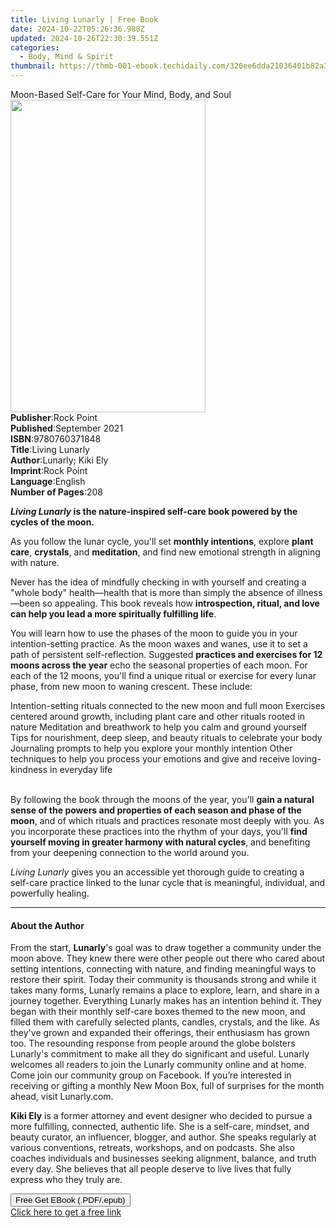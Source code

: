 ```yaml
---
title: Living Lunarly | Free Book
date: 2024-10-22T05:26:36.988Z
updated: 2024-10-26T22:30:39.551Z
categories:
  - Body, Mind & Spirit
thumbnail: https://thmb-001-ebook.techidaily.com/320ee6dda21036401b82a3d67f597557c915ee2230e8e83b2fd052ec1e9e81fd.jpg
---
```

<main id="book-container">
  <div class="flex flex-col">
    <div class="book-brief flex-1 py-6 px-4 sm:p-6 md:py-10 md:px-8">
      <!-- brief-->
      <div class="book-brief-main">
        Moon-Based Self-Care for Your Mind, Body, and Soul
      </div>
    </div>
    <div
      class="book-meta-info flex-1 grid gap-4 col-start-1 col-end-3 row-start-1 sm:mb-6 sm:grid-cols-4 lg:gap-6 lg:col-start-2 lg:row-end-6 lg:row-span-6 lg:mb-0"
    >
      <div
        class="book-meta-info-left place-content-center mt-4 p-4 text-sm leading-6 col-start-2 col-span-2 dark:text-slate-400"
      >
        <img
          class="w-full h-500 object-cover rounded-lg sm:h-255 sm:col-span-2 lg:col-span-full"
          src="https://img-001-ebook.techidaily.com/035352c1eaaa37c20c29106d555c5ac3c7a69b422efbfd5906b2397203072c7d.jpg"
          alt=""
          width="312"
          height="500"
        />
      </div>
      <div
        class="book-meta-info-right mt-2 col-start-1 row-start-2 col-span-3 self-center"
      >
        <!-- meta data  -->
        <div class="flex flex-col px-4 md:px-8">
          <div class="flex-1">
            <strong>Publisher</strong>:<span class="px-2">Rock Point</span>
          </div>
          <div class="flex-1">
            <strong>Published</strong>:<span class="px-2">September 2021</span>
          </div>
          <div class="flex-1">
            <strong>ISBN</strong>:<span class="px-2">9780760371848</span>
          </div>
          <div class="flex-1">
            <strong>Title</strong>:<span class="px-2">Living Lunarly</span>
          </div>
          <div class="flex-1">
            <strong>Author</strong>:<span class="px-2">Lunarly; Kiki Ely</span>
          </div>
          <div class="flex-1">
            <strong>Imprint</strong>:<span class="px-2">Rock Point</span>
          </div>
          <div class="flex-1">
            <strong>Language</strong>:<span class="px-2">English</span>
          </div>
          <div class="flex-1">
            <strong>Number of Pages</strong>:<span class="px-2">208</span>
          </div>
        </div>
      </div>
    </div>
    <div class="book-description flex-1 py-6 px-4 sm:p-6 md:py-10 md:px-8">
      <div class="book-description-main">
        <div accordion-content="" id="description">
          <p>
            <b
              ><i>Living Lunarly</i> is the nature-inspired self-care book
              powered by the cycles of the moon.
            </b>
          </p>
          <p>
            As you follow the lunar cycle, you'll set <b>monthly intentions</b>,
            explore <b>plant care</b>, <b>crystals</b>, and <b>meditation</b>,
            and find new emotional strength in aligning with nature.
          </p>
          <p>
            Never has the idea of mindfully checking in with yourself and
            creating a "whole body" health—health that is more than simply the
            absence of illness—been so appealing. This book reveals how
            <b
              >introspection, ritual, and love can help you lead a more
              spiritually fulfilling life</b
            >.
          </p>
          <p>
            You will learn how to use the phases of the moon to guide you in
            your intention-setting practice. As the moon waxes and wanes, use it
            to set a path of persistent self-reflection. Suggested
            <b>practices and exercises for 12 moons across the year</b> echo the
            seasonal properties of each moon. For each of the 12 moons, you'll
            find a unique ritual or exercise for every lunar phase, from new
            moon to waning crescent. These include:
          </p>
          Intention-setting rituals connected to the new moon and full moon
          Exercises centered around growth, including plant care and other
          rituals rooted in nature Meditation and breathwork to help you calm
          and ground yourself Tips for nourishment, deep sleep, and beauty
          rituals to celebrate your body Journaling prompts to help you explore
          your monthly intention Other techniques to help you process your
          emotions and give and receive loving-kindness in everyday life
          <p>
            <br />
            By following the book through the moons of the year, you'll
            <b
              >gain a natural sense of the powers and properties of each season
              and phase of the moon</b
            >, and of which rituals and practices resonate most deeply with you.
            As you incorporate these practices into the rhythm of your days,
            you'll
            <b>find yourself moving in greater harmony with natural cycles</b>,
            and benefiting from your deepening connection to the world around
            you.
          </p>
          <p>
            <i>Living Lunarly</i> gives you an accessible yet thorough guide to
            creating a self-care practice linked to the lunar cycle that is
            meaningful, individual, and powerfully healing.
          </p>
        </div>
        <div class="accordion-fader"></div>
      </div>
    </div>
    <div class="book-excerpts flex-1 py-6 px-4 sm:p-6 md:py-10 md:px-8">
      <!-- excerpts-->
      <div class="book-excerpts-main">
        <hr />
        <h4 class="placeholder placeholder-heading">
          <span>About the Author</span>
        </h4>
        <p></p>
        <p>
          From the start, <b>Lunarly</b>'s goal was to draw together a community
          under the moon above. They knew there were other people out there who
          cared about setting intentions, connecting with nature, and finding
          meaningful ways to restore their spirit. Today their community is
          thousands strong and while it takes many forms, Lunarly remains a
          place to explore, learn, and share in a journey together. Everything
          Lunarly makes has an intention behind it. They began with their
          monthly self-care boxes themed to the new moon, and filled them with
          carefully selected plants, candles, crystals, and the like. As they've
          grown and expanded their offerings, their enthusiasm has grown too.
          The resounding response from people around the globe bolsters
          Lunarly's commitment to make all they do significant and useful.
          Lunarly welcomes all readers to join the Lunarly community online and
          at home. Come join our community group on Facebook. If you’re
          interested in receiving or gifting a monthly New Moon Box, full of
          surprises for the month ahead, visit Lunarly.com.
        </p>
        <p>
          <b>Kiki Ely</b> is a former attorney and event designer who decided to
          pursue a more fulfilling, connected, authentic life.&nbsp;She is a
          self-care, mindset, and beauty&nbsp;curator, an influencer, blogger,
          and author.&nbsp;She speaks regularly at various conventions,
          retreats, workshops, and on podcasts.&nbsp;She also coaches
          individuals and businesses seeking alignment, balance, and truth every
          day.&nbsp;She believes that all people deserve&nbsp;to live lives that
          fully express&nbsp;who they truly are.
        </p>
        <p></p>
      </div>
    </div>
    <div
      class="book-about-author flex-1 py-6 px-4 sm:p-6 md:py-10 md:px-8"
    ></div>
    <div class="book-free-get flex-1 py-6 px-4 sm:p-6 md:py-10 md:px-8">
      <button
        id="btn-free-get"
        class="bg-blue-500 hover:bg-blue-700 text-white font-bold py-2 px-4 rounded"
      >
        Free Get EBook (.PDF/.epub)
      </button>
      <div id="countdown-display" class="px-2 text-lg mt-2"></div>
      <a
        id="free-link"
        class="hidden bg-blue-500 hover:bg-blue-700 text-white font-bold py-2 px-4 rounded"
        href="https://www.ebooks.com/en-us/book/210363175/living-lunarly/lunarly/"
        target="_blank"
        >Click here to get a free link</a
      >
    </div>
    <script>
      let countdownTime = 0;
      let countdownInterval = null;
      document
        .getElementById('btn-free-get')
        .addEventListener('click', startCountdown);
      function startCountdown() {
        countdownTime = new Date().getTime() + 60000 * 3;
        countdownInterval = setInterval(updateCountdown, 1000);
        document.getElementById('btn-free-get').disabled = true;
        document
          .getElementById('btn-free-get')
          .classList.add('bg-gray-500', 'cursor-not-allowed');
      }
      function updateCountdown() {
        let currentTime = new Date().getTime();
        let timeLeft = countdownTime - currentTime;
        let secondsLeft = Math.floor(timeLeft / 1000);
        document.getElementById('countdown-display').innerHTML =
          `Remaining time: ${secondsLeft} seconds.`;
        if (secondsLeft <= 0) {
          clearInterval(countdownInterval);
          document.getElementById('btn-free-get').classList.add('hidden');
          document.getElementById('free-link').classList.remove('hidden');
          document.getElementById('countdown-display').innerHTML = '';
        }
      }
    </script>
  </div>
</main>

<ins class="adsbygoogle"
      style="display:block"
      data-ad-client="ca-pub-7571918770474297"
      data-ad-slot="8358498916"
      data-ad-format="auto"
      data-full-width-responsive="true"></ins>
    